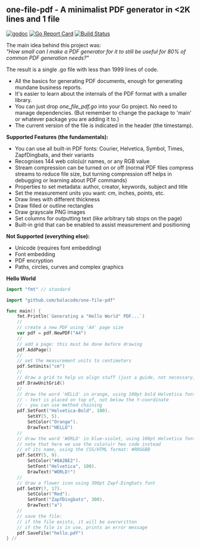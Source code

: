 ## one-file-pdf - A minimalist PDF generator in &lt;2K lines and 1 file
[![godoc](https://godoc.org/github.com/balacode/one-file-pdf?status.svg)](https://godoc.org/github.com/balacode/one-file-pdf)
[![Go Report Card](https://goreportcard.com/badge/github.com/balacode/one-file-pdf)](https://goreportcard.com/report/github.com/balacode/one-file-pdf)
[![Build Status](https://travis-ci.org/balacode/one-file-pdf.svg?branch=master)](https://travis-ci.org/balacode/one-file-pdf)  

The main idea behind this project was:  
*"How small can I make a PDF generator for it to still be useful for 80% of common PDF generation needs?"*

The result is a single .go file with less than 1999 lines of code.

- All the basics for generating PDF documents, enough for generating mundane business reports.
- It's easier to learn about the internals of the PDF format with a smaller library.
- You can just drop *one_file_pdf.go* into your Go project. No need to manage dependencies. (But remember to change the package to 'main' or whatever package you are adding it to.)
- The current version of the file is indicated in the header (the timestamp).

**Supported Features (the fundamentals):**
- You can use all built-in PDF fonts: Courier, Helvetica, Symbol, Times, ZapfDingbats, and their variants
- Recognises 144 web colo(u)r names, or any RGB value
- Stream compression can be turned on or off (normal PDF files compress streams to reduce file size, but turning compression off helps in debugging or learning about PDF commands)
- Properties to set metadata: author, creator, keywords, subject and title
- Set the measurement units you want: cm, inches, points, etc.
- Draw lines with different thickness
- Draw filled or outline rectangles
- Draw grayscale PNG images
- Set columns for outputting text (like arbitrary tab stops on the page)
- Built-in grid that can be enabled to assist measurement and positioning

**Not Supported (everything else):**
- Unicode (requires font embedding)
- Font embedding
- PDF encryption
- Paths, circles, curves and complex graphics

**Hello World**

```go
import "fmt" // standard

import "github.com/balacode/one-file-pdf"

func main() {
	fmt.Println(`Generating a "Hello World" PDF...`)
	//
	// create a new PDF using 'A4' page size
	var pdf = pdf.NewPDF("A4")
	//
	// add a page: this must be done before drawing
	pdf.AddPage()
	//
	// set the measurement units to centimeters
	pdf.SetUnits("cm")
	//
	// draw a grid to help us align stuff (just a guide, not necessary)
	pdf.DrawUnitGrid()
	//
	// draw the word 'HELLO' in orange, using 100pt bold Helvetica font
	// - text is placed on top of, not below the Y-coordinate
	// - you can use method chaining
	pdf.SetFont("Helvetica-Bold", 100).
		SetXY(5, 5).
		SetColor("Orange").
		DrawText("HELLO")
	//
	// draw the word 'WORLD' in blue-violet, using 100pt Helvetica font
	// note that here we use the colo(u)r hex code instead
	// of its name, using the CSS/HTML format: #RRGGBB
	pdf.SetXY(5, 9).
		SetColor("#8A2BE2").
		SetFont("Helvetica", 100).
		DrawText("WORLD!")
	//
	// draw a flower icon using 300pt Zapf-Dingbats font
	pdf.SetXY(7, 17).
		SetColor("Red").
		SetFont("ZapfDingbats", 300).
		DrawText("a")
	//
	// save the file:
	// if the file exists, it will be overwritten
	// if the file is in use, prints an error message
	pdf.SaveFile("hello.pdf")
} //                                                                        main
```

